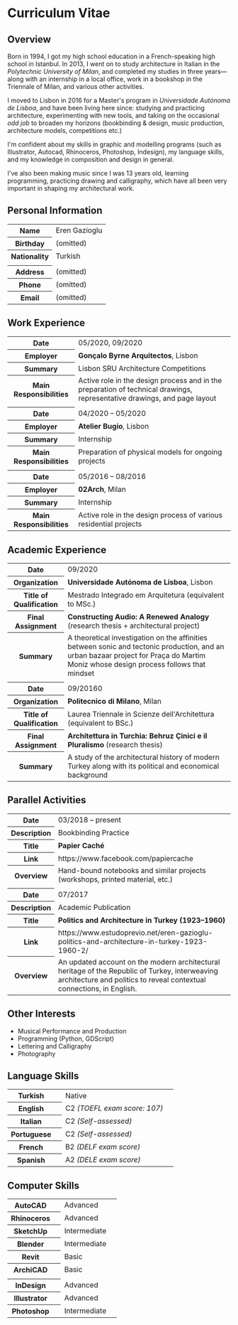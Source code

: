 # Curriculum Vitae

## Overview

Born in 1994, I got my high school education in a French-speaking high school in Istanbul. In 2013, I went on to study architecture in Italian in the _Polytechnic University of Milan_, and completed my studies in three years— along with an internship in a local office, work in a bookshop in the Triennale of Milan, and various other activities.

I moved to Lisbon in 2016 for a Master's program in _Universidade Autónoma de Lisboa_, and have been living here since: studying and practicing architecture, experimenting with new tools, and taking on the occasional _odd job_ to broaden my horizons (bookbinding & design, music production, architecture models, competitions etc.)

I'm confident about my skills in graphic and modelling programs (such as Illustrator, Autocad, Rhinoceros, Photoshop, Indesign), my language skills, and my knowledge in composition and design in general.

I've also been making music since I was 13 years old, learning programming, practicing drawing and calligraphy, which have all been very important in shaping my architectural work.

## Personal Information

<table>
	<tr>
		<th>Name</th>
		<td>Eren Gazioglu</td>
	</tr>
	<tr>
		<th>Birthday</th>
		<td>(omitted)</td>
	</tr>
	<tr>
		<th>Nationality</th>
		<td>Turkish</td>
	</tr>
    <tr>
        <td colspan="2"></td>
    </tr>
    <tr>
		<th>Address</th>
		<td>(omitted)</td>
	</tr>
	<tr>
		<th>Phone</th>
		<td>(omitted)</td>
	</tr>
	<tr>
		<th>Email</th>
		<td>(omitted)</td>
	</tr>
</table>

## Work Experience

<table>
	<tr>
		<th>Date</th>
		<td>05/2020, 09/2020</td>
	</tr>
	<tr>
		<th>Employer</th>
		<td><strong>Gonçalo Byrne Arquitectos</strong>, Lisbon</td>
	</tr>
	<tr>
		<th>Summary</th>
		<td>Lisbon SRU Architecture Competitions</td>
	</tr>
	<tr>
		<th>Main Responsibilities</th>
		<td>Active role in the design process and in the preparation of technical drawings, representative drawings, and page layout</td>
	</tr>
    <tr>
        <td colspan="2"></td>
    </tr>
	<tr>
		<th>Date</th>
		<td>04/2020 – 05/2020</td>
	</tr>
	<tr>
		<th>Employer</th>
		<td><strong>Atelier Bugio</strong>, Lisbon</td>
	</tr>
	<tr>
		<th>Summary</th>
		<td>Internship</td>
	</tr>
	<tr>
		<th>Main Responsibilities</th>
		<td>Preparation of physical models for ongoing projects</td>
	</tr>
    <tr>
        <td colspan="2"></td>
    </tr>
    	<tr>
		<th>Date</th>
		<td>05/2016 – 08/2016</td>
	</tr>
	<tr>
		<th>Employer</th>
		<td><strong>02Arch</strong>, Milan</td>
	</tr>
	<tr>
		<th>Summary</th>
		<td>Internship</td>
	</tr>
	<tr>
		<th>Main Responsibilities</th>
		<td>Active role in the design process of various residential projects</td>
	</tr>
</table>

## Academic Experience

<table>
	<tr>
		<th>Date</th>
		<td>09/2020</td>
	</tr>
	<tr>
		<th>Organization</th>
		<td><strong>Universidade Autónoma de Lisboa</strong>, Lisbon</td>
	</tr>
	<tr>
		<th>Title of Qualification</th>
		<td>Mestrado Integrado em Arquitetura (equivalent to MSc.)</td>
	</tr>
    <tr>
		<th>Final Assignment</th>
		<td><strong>Constructing Audio: A Renewed Analogy</strong> (research thesis + architectural project)</td>
	</tr>
	<tr>
		<th>Summary</th>
		<td>A theoretical investigation on the affinities between sonic and tectonic production, and an urban bazaar project for Praça do Martim Moniz whose design process follows that mindset</td>
	</tr>
    <tr>
        <td colspan="2"></td>
    </tr>
	<tr>
		<th>Date</th>
		<td>09/20160</td>
	</tr>
	<tr>
		<th>Organization</th>
		<td><strong>Politecnico di Milano</strong>, Milan</td>
	</tr>
	<tr>
		<th>Title of Qualification</th>
		<td>Laurea Triennale in Scienze dell'Architettura (equivalent to BSc.)</td>
	</tr>
    <tr>
		<th>Final Assignment</th>
		<td><strong>Architettura in Turchia: Behruz Çinici e il Pluralismo</strong> (research thesis)</td>
	</tr>
	<tr>
		<th>Summary</th>
		<td>A study of the architectural history of modern Turkey along with its political and economical background</td>
	</tr>
</table>

## Parallel Activities 

<table>
	<tr>
		<th>Date</th>
		<td>03/2018 – present</td>
	</tr>
	<tr>
		<th>Description</th>
		<td>Bookbinding Practice</td>
	</tr>
	<tr>
		<th>Title</th>
		<td><strong>Papier Caché</strong></td>
	</tr>
    <tr>
		<th>Link</th>
		<td>https://www.facebook.com/papiercache</td>
	</tr>
	<tr>
		<th>Overview</th>
		<td>Hand-bound notebooks and similar projects (workshops, printed material, etc.)</td>
	</tr>
    <tr>
        <td colspan="2"></td>
    </tr>
	<tr>
		<th>Date</th>
		<td>07/2017</td>
	</tr>
	<tr>
		<th>Description</th>
		<td>Academic Publication</td>
	</tr>
	<tr>
		<th>Title</th>
		<td><strong>Politics and Architecture in Turkey (1923–1960)</strong></td>
	</tr>
    <tr>
		<th>Link</th>
		<td>https://www.estudoprevio.net/eren-gazioglu-politics-and-architecture-in-turkey-1923-1960-2/</td>
	</tr>
	<tr>
		<th>Overview</th>
		<td>An updated account on the modern architectural heritage of the Republic of Turkey, interweaving architecture and politics to reveal contextual connections, in English.</td>
	</tr>
</table>

## Other Interests

* Musical Performance and Production
* Programming (Python, GDScript)
* Lettering and Calligraphy
* Photography

## Language Skills

<table>
    <tr>
        <th>Turkish<th>
        <td>Native<td>
    </tr>
    <tr>
        <th>English<th>
        <td>C2 <em>(TOEFL exam score: 107)</em><td>
    </tr>
    <tr>
        <th>Italian<th>
        <td>C2 <em>(Self-assessed)</em><td>
    </tr>
    <tr>
        <th>Portuguese<th>
        <td>C2 <em>(Self-assessed)</em><td>
    </tr>
    <tr>
        <th>French<th>
        <td>B2 <em>(DELF exam score)</em><td>
    </tr>
    <tr>
        <th>Spanish<th>
        <td>A2 <em>(DELE exam score)</em><td>
    </tr>
</table>

## Computer Skills

<table>
    <tr>
        <th>AutoCAD<th>
        <td>Advanced<td>
    </tr>
    <tr>
        <th>Rhinoceros<th>
        <td>Advanced<td>
    </tr>
    <tr>
        <th>SketchUp<th>
        <td>Intermediate<td>
    </tr>
    <tr>
        <th>Blender<th>
        <td>Intermediate<td>
    </tr>
    <tr>
        <th>Revit<th>
        <td>Basic<td>
    </tr>
    <tr>
        <th>ArchiCAD<th>
        <td>Basic<td>
    </tr>
    <tr>
        <td colspan="2"></td>
    </tr>
    <tr>
        <th>InDesign<th>
        <td>Advanced<td>
    </tr>
    <tr>
        <th>Illustrator<th>
        <td>Advanced<td>
    </tr>
    <tr>
        <th>Photoshop<th>
        <td>Intermediate<td>
    </tr>